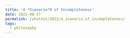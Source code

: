 ```yaml
---
title: 'A *Scenario*0 of Incompleteness'
date: 2022-08-27
permalink: /whatnot/2022/a_scenario_of_incompleteness/
tags:
  - philosophy
---
```


